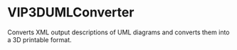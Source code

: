 # VIP3DUMLConverter
Converts XML output descriptions of UML diagrams and converts them into a 3D printable format.
